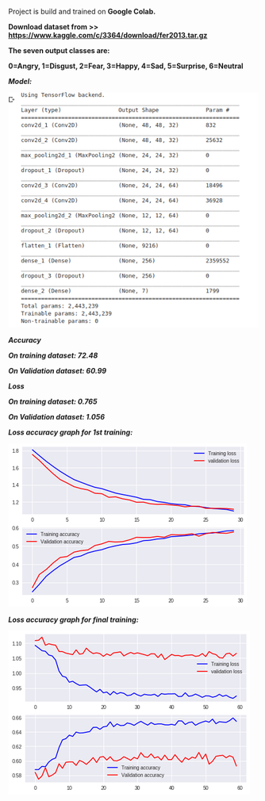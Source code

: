 Project is build and trained on <b>Google Colab<b>.

<b>Download dataset from<b> >> https://www.kaggle.com/c/3364/download/fer2013.tar.gz

<b>The seven output classes are:<b>
  
0=Angry, 1=Disgust, 2=Fear, 3=Happy, 4=Sad, 5=Surprise, 6=Neutral

<b><i>Model:<i><b>

![alt text](https://github.com/torr95/Facial_Recognition/blob/master/images/model.png)

<b>Accuracy<b>
  
  <i>On training dataset: <b>72.48<b><i><b>
  
  <i>On Validation dataset: <b>60.99<b><i>


<b>Loss<b>
  
  <i>On training dataset: <b>0.765<b><i><b>
  
  <i>On Validation dataset: <b>1.056<b><i>

<b>Loss accuracy graph for 1st training:<b>
  
![alt text](https://github.com/torr95/Facial_Recognition/blob/master/images/Loss_accuracy_graph.png)

<b>Loss accuracy graph for final training:<b>
  
![alt text](https://github.com/torr95/Facial_Recognition/blob/master/images/Loss_accuracy_graph2.png)
